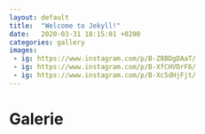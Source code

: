 ```yaml
---
layout: default
title:  "Welcome to Jekyll!"
date:   2020-03-31 18:15:01 +0200
categories: gallery
images:
 - ig: https://www.instagram.com/p/B-Z8BDgDAaT/
 - ig: https://www.instagram.com/p/B-XfCHVDrF6/
 - ig: https://www.instagram.com/p/B-Xc5dHjFjt/
---
```

# Galerie
